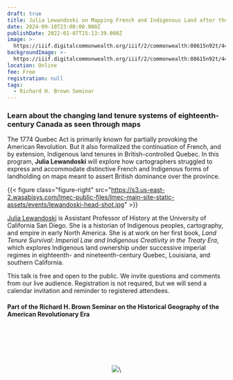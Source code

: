 ```yaml
---
draft: true
title: Julia Lewandoski on Mapping French and Indigenous Land after the Quebec Act
date: 2024-09-10T23:00:00.000Z
publishDate: 2022-01-07T15:13:39.000Z
image: >-
  https://iiif.digitalcommonwealth.org/iiif/2/commonwealth:08615n92t/4497,3351,2079,1125/,1200/0/default.jpg
backgroundImage: >-
  https://iiif.digitalcommonwealth.org/iiif/2/commonwealth:08615n92t/4497,3351,2079,1125/,1200/0/default.jpg
location: Online
fee: Free
registration: null
tags:
  - Richard H. Brown Seminar
---
```


### Learn about the changing land tenure systems of eighteenth-century Canada as seen through maps

The 1774 Quebec Act is primarily known for partially provoking the American Revolution. But it also formalized the continuation of French, and by extension, Indigenous land tenures in British-controlled Quebec. In this program, **Julia Lewandoski** will explore how cartographers struggled to express and accommodate distinctive French and Indigenous forms of landholding on maps meant to assert British dominance over the province.

{{< figure class="figure-right" src="https://s3.us-east-2.wasabisys.com/lmec-public-files/lmec-main-site-static-assets/events/lewandoski-head-shot.jpg" >}}

[Julia Lewandoski](https://history.ucsd.edu/people/faculty/lewandoski.html) is Assistant Professor of History at the University of California San Diego. She is a historian of Indigenous peoples, cartography, and empire in early North America. She is at work on her first book, *Land Tenure Survival: Imperial Law and Indigenous Creativity in the Treaty Era*, which explores Indigenous land ownership under successive imperial regimes in eighteenth- and nineteenth-century Quebec, Louisiana, and southern California.

This talk is free and open to the public. We invite questions and comments from our live audience. Registration is not required, but we will send  a calendar invitation and reminder to registered attendees.

#### Part of the Richard H. Brown Seminar on the Historical Geography of the American Revolutionary Era

<link href="https\://widgets.ticketleap.com/v2/widget.css" media="screen" rel="stylesheet" type="text/css" /><script src="https\://widgets.ticketleap.com/v2/widget.js" type="text/javascript"></script><div id="tl-widget-wrapper-f5aad06d-d0cb-436c-b880-3e89b784b0ec"><script type="text/javascript">tl_widget.update_widget("https://bplmaps.ticketleap.com/widget/v2/", "f5aad06d-d0cb-436c-b880-3e89b784b0ec", "events=brown-lecture-julia-lewandoski&accent_color=#1a1a37");</script><!--[if IE 6]><div style="display:none"><![endif]--><div style="width: 100%; display: table; height: 200px;"><div style="display: table-cell; vertical-align: middle; text-align: center;"><img src="https://widgets.ticketleap.com/v2/loading.gif" >\</div></div><!--[if IE 6]></div><![endif]--></div><input type="hidden" id="tl-affiliate-url-f5aad06d-d0cb-436c-b880-3e89b784b0ec" name="tl-affiliate-url-f5aad06d-d0cb-436c-b880-3e89b784b0ec" value="https://www.ticketleap.com/solutions/sell-tickets-online?rc=WIDGET-STO"><input type="hidden" id="tl-show-event-name-f5aad06d-d0cb-436c-b880-3e89b784b0ec" name="tl-show-event-name-f5aad06d-d0cb-436c-b880-3e89b784b0ec" value="true"><input type="hidden" id="tl-show-event-location-f5aad06d-d0cb-436c-b880-3e89b784b0ec" name="tl-show-event-location-f5aad06d-d0cb-436c-b880-3e89b784b0ec" value="false"><input type="hidden" id="tl-show-event-dates-f5aad06d-d0cb-436c-b880-3e89b784b0ec" name="tl-show-event-dates-f5aad06d-d0cb-436c-b880-3e89b784b0ec" value="true"> <br>
